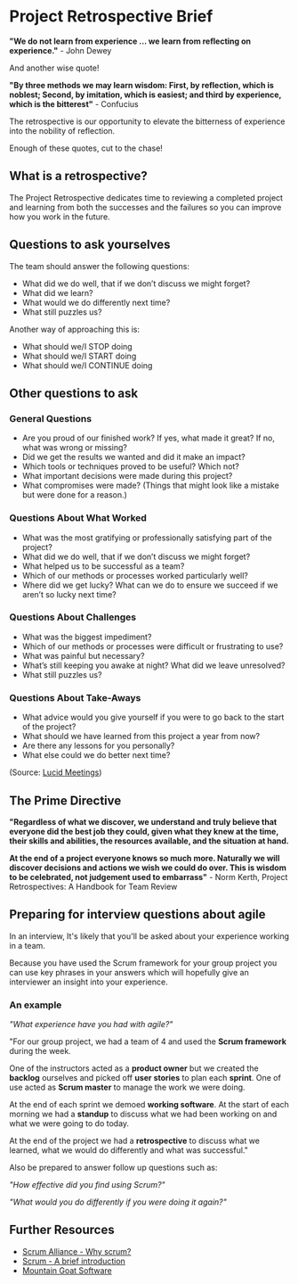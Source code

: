 # Project Retrospective Brief 

 __"We do not learn from experience … we learn from reflecting on experience."__ - John Dewey 

And another wise quote!

__"By three methods we may learn wisdom:
First, by reflection, which is noblest;
Second, by imitation, which is easiest;
and third by experience, which is the bitterest"__ - Confucius

The retrospective is our opportunity to elevate the bitterness of experience into the nobility of reflection.

Enough of these quotes, cut to the chase!

## What is a retrospective?

The Project Retrospective dedicates time to reviewing a completed project and learning from both the successes and the failures so you can improve how you work in the future.

## Questions to ask yourselves

The team should answer the following questions:

 - What did we do well, that if we don’t discuss we might forget?
 - What did we learn?
 - What would we do differently next time?
 - What still puzzles us?

Another way of approaching this is:

 - What should we/I STOP doing
 - What should we/I START doing
 - What should we/I CONTINUE doing


## Other questions to ask

### General Questions

 - Are you proud of our finished work? If yes, what made it great? If no, what was wrong or missing?
 - Did we get the results we wanted and did it make an impact?
 - Which tools or techniques proved to be useful? Which not?
 - What important decisions were made during this project?
 - What compromises were made? (Things that might look like a mistake but were done for a reason.)
 
### Questions About What Worked

 - What was the most gratifying or professionally satisfying part of the project?
 - What did we do well, that if we don’t discuss we might forget?
 - What helped us to be successful as a team?
 - Which of our methods or processes worked particularly well?
 - Where did we get lucky? What can we do to ensure we succeed if we aren’t so lucky next time?

### Questions About Challenges
 - What was the biggest impediment?
 - Which of our methods or processes were difficult or frustrating to use?
 - What was painful but necessary?
 - What’s still keeping you awake at night? What did we leave unresolved?
 - What still puzzles us?
 
### Questions About Take-Aways

 - What advice would you give yourself if you were to go back to the start of the project?
 - What should we have learned from this project a year from now?
 - Are there any lessons for you personally?
 - What else could we do better next time?

(Source: [Lucid Meetings](http://blog.lucidmeetings.com/blog/how-to-lead-a-successful-project-retrospective-meeting))


## The Prime Directive

__"Regardless of what we discover, we understand and truly believe that everyone did the best job they could, given what they knew at the time, their skills and abilities, the resources available, and the situation at hand.__

__At the end of a project everyone knows so much more. Naturally we will discover decisions and actions we wish we could do over. This is wisdom to be celebrated, not judgement used to embarrass"__ - Norm Kerth, Project Retrospectives: A Handbook for Team Review


## Preparing for interview questions about agile

In an interview, It's likely that you'll be asked about your experience working in a team. 

Because you have used the Scrum framework for your group project you can use key phrases in your answers which will hopefully give an interviewer an insight into your experience.

### An example

*"What experience have you had with agile?"*

"For our group project, we had a team of 4 and used the **Scrum framework** during the week.

One of the instructors acted as a **product owner** but we created the **backlog** ourselves and picked off **user stories** to plan each **sprint**. One of use acted as **Scrum master** to manage the work we were doing.

At the end of each sprint we demoed **working software**. At the start of each morning we had a **standup** to discuss what we had been working on and what we were going to do today.

At the end of the project we had a **retrospective** to discuss what we learned, what we would do differently and what was successful."

Also be prepared to answer follow up questions such as:

*"How effective did you find using Scrum?"*

*"What would you do differently if you were doing it again?"*


## Further Resources

 - [Scrum Alliance - Why scrum?](https://www.scrumalliance.org/why-scrum)
 - [Scrum - A brief introduction](https://www.atlassian.com/agile/scrum)
 - [Mountain Goat Software](https://www.mountaingoatsoftware.com/agile/scrum)
